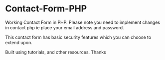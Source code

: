 # Contact-Form-PHP
Working Contact Form in PHP. Please note you need to implement changes in contact.php ie place your email address and password.

This contact form has basic security features which you can choose to extend upon.

Built using tutorials, and  other resources.
Thanks
